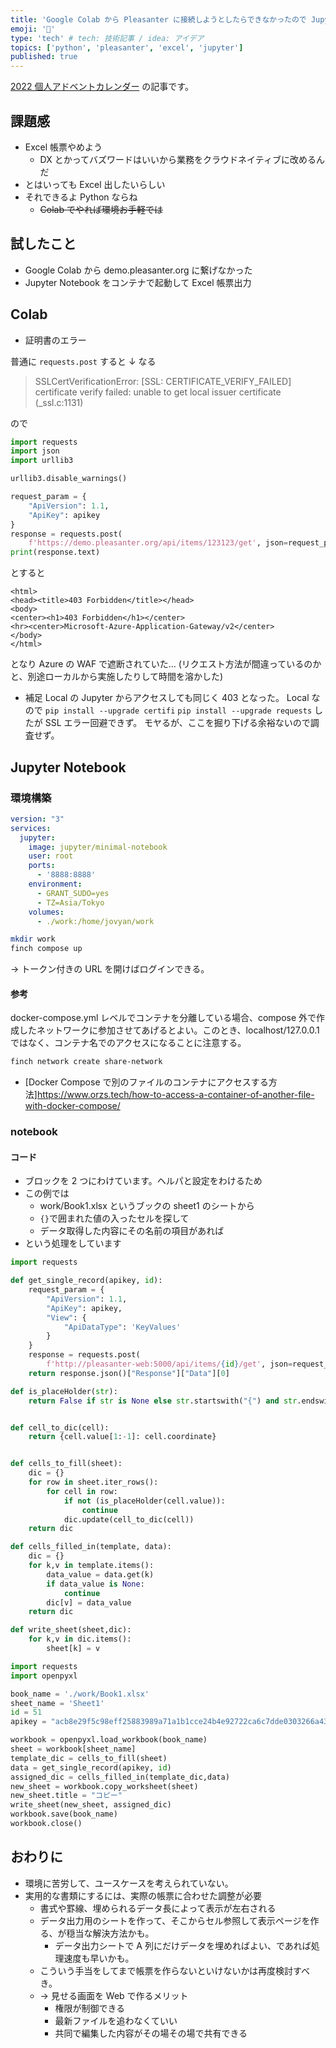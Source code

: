 ```yaml
---
title: 'Google Colab から Pleasanter に接続しようとしたらできなかったので JupyterNotebook でなんとかした'
emoji: '🍊'
type: 'tech' # tech: 技術記事 / idea: アイデア
topics: ['python', 'pleasanter', 'excel', 'jupyter']
published: true
---
```


[2022 個人アドベントカレンダー](https://qiita.com/advent-calendar/2022/papinianus) の記事です。

## 課題感

- Excel 帳票やめよう
  - DX とかってバズワードはいいから業務をクラウドネイティブに改めるんだ
- とはいっても Excel 出したいらしい
- それできるよ Python ならね
  - ~~Colab でやれば環境お手軽では~~

## 試したこと

- Google Colab から demo.pleasanter.org に繋げなかった
- Jupyter Notebook をコンテナで起動して Excel 帳票出力

## Colab

- 証明書のエラー

普通に `requests.post` すると ↓ なる

> SSLCertVerificationError: [SSL: CERTIFICATE_VERIFY_FAILED] certificate verify failed: unable to get local issuer certificate (\_ssl.c:1131)

ので

```python
import requests
import json
import urllib3

urllib3.disable_warnings()

request_param = {
    "ApiVersion": 1.1,
    "ApiKey": apikey
}
response = requests.post(
    f'https://demo.pleasanter.org/api/items/123123/get', json=request_param)
print(response.text)
```

とすると

```text
<html>
<head><title>403 Forbidden</title></head>
<body>
<center><h1>403 Forbidden</h1></center>
<hr><center>Microsoft-Azure-Application-Gateway/v2</center>
</body>
</html>
```

となり Azure の WAF で遮断されていた…
(リクエスト方法が間違っているのかと、別途ローカルから実施したりして時間を溶かした)

- 補足
  Local の Jupyter からアクセスしても同じく 403 となった。
  Local なので `pip install --upgrade certifi` `pip install --upgrade requests` したが SSL エラー回避できず。
  モヤるが、ここを掘り下げる余裕ないので調査せず。

## Jupyter Notebook

### 環境構築

```yaml:docker-compose.yaml
version: "3"
services:
  jupyter:
    image: jupyter/minimal-notebook
    user: root
    ports:
      - '8888:8888'
    environment:
      - GRANT_SUDO=yes
      - TZ=Asia/Tokyo
    volumes:
      - ./work:/home/jovyan/work
```

```zsh
mkdir work
finch compose up
```

→ トークン付きの URL を開けばログインできる。

#### 参考

docker-compose.yml レベルでコンテナを分離している場合、compose 外で作成したネットワークに参加させてあげるとよい。このとき、localhost/127.0.0.1 ではなく、コンテナ名でのアクセスになることに注意する。

```zsh
finch network create share-network
```

- [Docker Compose で別のファイルのコンテナにアクセスする方法]https://www.orzs.tech/how-to-access-a-container-of-another-file-with-docker-compose/

### notebook

#### コード

- ブロックを 2 つにわけています。ヘルパと設定をわけるため
- この例では
  - work/Book1.xlsx というブックの sheet1 のシートから
  - `{}`で囲まれた値の入ったセルを探して
  - データ取得した内容にその名前の項目があれば
- という処理をしています

```python
import requests

def get_single_record(apikey, id):
    request_param = {
        "ApiVersion": 1.1,
        "ApiKey": apikey,
        "View": {
            "ApiDataType": 'KeyValues'
        }
    }
    response = requests.post(
        f'http://pleasanter-web:5000/api/items/{id}/get', json=request_param, verify=False)
    return response.json()["Response"]["Data"][0]

def is_placeHolder(str):
    return False if str is None else str.startswith("{") and str.endswith("}")


def cell_to_dic(cell):
    return {cell.value[1:-1]: cell.coordinate}


def cells_to_fill(sheet):
    dic = {}
    for row in sheet.iter_rows():
        for cell in row:
            if not (is_placeHolder(cell.value)):
                continue
            dic.update(cell_to_dic(cell))
    return dic

def cells_filled_in(template, data):
    dic = {}
    for k,v in template.items():
        data_value = data.get(k)
        if data_value is None:
            continue
        dic[v] = data_value
    return dic

def write_sheet(sheet,dic):
    for k,v in dic.items():
        sheet[k] = v
```

```python
import requests
import openpyxl

book_name = './work/Book1.xlsx'
sheet_name = 'Sheet1'
id = 51
apikey = "acb8e29f5c98eff25883989a71a1b1cce24b4e92722ca6c7dde0303266a436941baa36aa1a1d3e28c8615b72192217a75a13bc0ea3d383290db02e72e798bba8"

workbook = openpyxl.load_workbook(book_name)
sheet = workbook[sheet_name]
template_dic = cells_to_fill(sheet)
data = get_single_record(apikey, id)
assigned_dic = cells_filled_in(template_dic,data)
new_sheet = workbook.copy_worksheet(sheet)
new_sheet.title = "コピー"
write_sheet(new_sheet, assigned_dic)
workbook.save(book_name)
workbook.close()
```

## おわりに

- 環境に苦労して、ユースケースを考えられていない。
- 実用的な書類にするには、実際の帳票に合わせた調整が必要
  - 書式や罫線、埋められるデータ長によって表示が左右される
  - データ出力用のシートを作って、そこからセル参照して表示ページを作る、が穏当な解決方法かも。
    - データ出力シートで A 列にだけデータを埋めればよい、であれば処理速度も早いかも。
  - こういう手当をしてまで帳票を作らないといけないかは再度検討すべき。
  - → 見せる画面を Web で作るメリット
    - 権限が制御できる
    - 最新ファイルを追わなくていい
    - 共同で編集した内容がその場その場で共有できる
